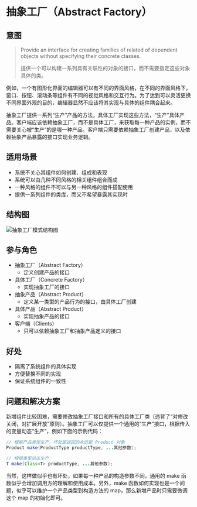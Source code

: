 # 抽象工厂（Abstract Factory）

## 意图

> Provide an interface for creating families of related of dependent objects without specifying their concrete classes.
>
> 提供一个可以构建一系列具有关联性的对象的接口，而不需要指定这些对象具体的类。

例如，一个有图形化界面的编辑器可以有不同的界面风格，在不同的界面风格下，窗口、按钮、滚动条等组件有不同的视觉风格和交互行为。为了达到可以灵活更换不同界面外观的目的，编辑器显然不应该将其实现与具体的组件耦合起来。

抽象工厂提供一系列“生产”产品的方法，具体工厂实现这些方法，“生产”具体产品。客户端应该依赖抽象工厂，而不是具体工厂，来获取每一种产品的实例，而不需要关心被“生产”的是哪一种产品。客户端只需要依赖抽象工厂创建产品，以及依赖抽象产品暴露的接口实现业务逻辑。

## 适用场景

- 系统不关心其组件如何创建、组成和表现
- 系统可以由几种不同风格的相关组件组合而成
- 一种风格的组件不可以与另一种风格的组件搭配使用
- 提供一系列组件的类库，而又不希望暴露其实现时

## 结构图

![抽象工厂模式结构图](https://youdu-markdown.oss-cn-shanghai.aliyuncs.com/20191108180602.png)

## 参与角色

- 抽象工厂（Abstract Factory）
  - 定义创建产品的接口
- 具体工厂（Concrete Factory）
  - 实现抽象工厂的接口
- 抽象产品（Abstract Product）
  - 定义某一类型的产品行为的接口，由具体工厂创建
- 具体产品（Abstract Product）
  - 实现抽象产品的接口
- 客户端（Clients）
  - 只可以依赖抽象工厂和抽象产品定义的接口

## 好处

- 隔离了系统组件的具体实现
- 方便替换不同的实现
- 保证系统组件的一致性

## 问题和解决方案

新增组件比较困难，需要修改抽象工厂接口和所有的具体工厂类（违背了“对修改关闭，对扩展开放”原则）。抽象工厂可以仅提供一个通用的“生产”接口，根据传入的变量动态“生产”，例如下面的示例代码：

```java
// 根据产品类型生产，坏处是返回的永远是 Product 对象
Product make(ProductType productType, ...其他参数);

// 根据类型动态生产
T make(Class<T> productType, ...其他参数);
```

当然，这样做似乎也有坏处，如果每一种产品的构造参数不同，通用的 make 函数似乎会增加调用方的理解和使用成本。另外，make 函数如何实现也是一个问题，似乎可以维护一个产品类型到构造方法的 map，那么新增产品时只需要微调这个 map 的初始化即可。